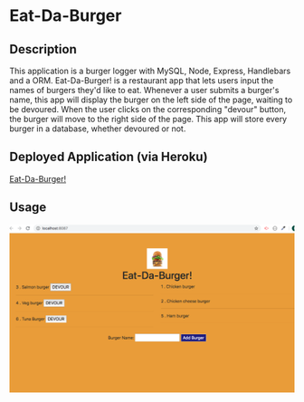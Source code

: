 # Eat-Da-Burger

## Description
This application is a burger logger with MySQL, Node, Express, Handlebars and a ORM. Eat-Da-Burger! is a restaurant app that lets users input the names of burgers they'd like to eat. Whenever a user submits a burger's name, this app will display the burger on the left side of the page, waiting to be devoured. When the user clicks on the corresponding "devour" button, the burger will move to the right side of the page. This app will store every burger in a database, whether devoured or not.

## Deployed Application (via Heroku)
[Eat-Da-Burger!](https://shrouded-inlet-95318.herokuapp.com/)

## Usage
![Deployed image](/public/assets/img/deployed_app.png)
